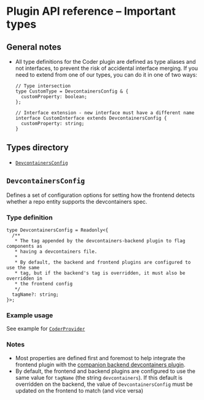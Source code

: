 # Plugin API reference – Important types

## General notes

- All type definitions for the Coder plugin are defined as type aliases and not interfaces, to prevent the risk of accidental interface merging. If you need to extend from one of our types, you can do it in one of two ways:

  ```tsx
  // Type intersection
  type CustomType = DevcontainersConfig & {
    customProperty: boolean;
  };

  // Interface extension - new interface must have a different name
  interface CustomInterface extends DevcontainersConfig {
    customProperty: string;
  }
  ```

## Types directory

- [`DevcontainersConfig`](#devcontainersconfig)

## `DevcontainersConfig`

Defines a set of configuration options for setting how the frontend detects whether a repo entity supports the devcontainers spec.

### Type definition

```tsx
type DevcontainersConfig = Readonly<{
  /**
   * The tag appended by the devcontainers-backend plugin to flag components as
   * having a devcontainers file.
   *
   * By default, the backend and frontend plugins are configured to use the same
   * tag, but if the backend's tag is overridden, it must also be overridden in
   * the frontend config
   */
  tagName?: string;
}>;
```

### Example usage

See example for [`CoderProvider`](./components.md#coderprovider)

### Notes

- Most properties are defined first and foremost to help integrate the frontend plugin with the [companion backend devcontainers plugin](../../backstage-plugin-devcontainers-backend/README.md).
- By default, the frontend and backend plugins are configured to use the same value for `tagName` (the string `devcontainers`). If this default is overridden on the backend, the value of `DevcontainersConfig` must be updated on the frontend to match (and vice versa)
